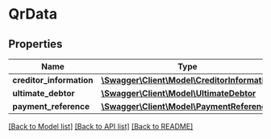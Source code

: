 # QrData

## Properties
Name | Type | Description | Notes
------------ | ------------- | ------------- | -------------
**creditor_information** | [**\Swagger\Client\Model\CreditorInformation**](CreditorInformation.md) |  | [optional] 
**ultimate_debtor** | [**\Swagger\Client\Model\UltimateDebtor**](UltimateDebtor.md) |  | [optional] 
**payment_reference** | [**\Swagger\Client\Model\PaymentReference**](PaymentReference.md) |  | [optional] 

[[Back to Model list]](../../README.md#documentation-for-models) [[Back to API list]](../../README.md#documentation-for-api-endpoints) [[Back to README]](../../README.md)

